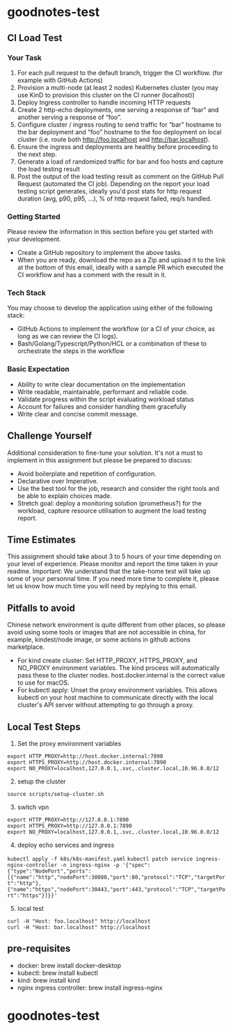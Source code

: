 # goodnotes-test

## CI Load Test

### Your Task

1. For each pull request to the default branch, trigger the CI workflow. (for example with GitHub Actions)
2. Provision a multi-node (at least 2 nodes) Kubernetes cluster (you may use KinD to provision this cluster on the CI runner (localhost))
3. Deploy Ingress controller to handle incoming HTTP requests
4. Create 2 http-echo deployments, one serving a response of “bar” and another serving a response of “foo”.
5. Configure cluster / ingress routing to send traffic for “bar” hostname to the bar deployment and “foo” hostname to the foo deployment on local cluster (i.e. route both http://foo.localhost and http://bar.localhost).
6. Ensure the ingress and deployments are healthy before proceeding to the next step.
7. Generate a load of randomized traffic for bar and foo hosts and capture the load testing result
8. Post the output of the load testing result as comment on the GitHub Pull Request (automated the CI job). Depending on the report your load testing script generates, ideally you'd post stats for http request duration (avg, p90, p95, ...), % of http request failed, req/s handled.

### Getting Started

Please review the information in this section before you get started with your development.

- Create a GitHub repository to implement the above tasks.
- When you are ready, download the repo as a Zip and upload it to the link at the bottom of this email, ideally with a sample PR which executed the CI workflow and has a comment with the result in it.

### Tech Stack

You may choose to develop the application using either of the following stack:

- GitHub Actions to implement the workflow (or a CI of your choice, as long as we can review the CI logs).
- Bash/Golang/Typescript/Python/HCL or a combination of these to orchestrate the steps in the workflow

### Basic Expectation

- Ability to write clear documentation on the implementation
- Write readable, maintainable, performant and reliable code.
- Validate progress within the script evaluating workload status
- Account for failures and consider handling them gracefully
- Write clear and concise commit message.

## Challenge Yourself

Additional consideration to fine-tune your solution. It's not a must to implement in this assignment but please be prepared to discuss:

- Avoid boilerplate and repetition of configuration.
- Declarative over Imperative.
- Use the best tool for the job, research and consider the right tools and be able to explain choices made.
- Stretch goal: deploy a monitoring solution (prometheus?) for the workload, capture resource utilisation to augment the load testing report.

## Time Estimates

This assignment should take about 3 to 5 hours of your time depending on your level of experience. Please monitor and report the time taken in your readme. Important: We understand that the take-home test will take up some of your personnal time. If you need more time to complete it, please let us know how much time you will need by replying to this email.

## Pitfalls to avoid

Chinese network environment is quite different from other places, so please avoid using some tools or images that are not accessible in china, for example, kindest/node image, or some actions in github actions marketplace.

- For kind create cluster: Set HTTP_PROXY, HTTPS_PROXY, and NO_PROXY environment variables. The kind process will automatically pass these to the cluster nodes. host.docker.internal is the correct value to use for macOS.
- For kubectl apply: Unset the proxy environment variables. This allows kubectl on your host machine to communicate directly with the local cluster's API server without attempting to go through a proxy. 

## Local Test Steps

1. Set the proxy environment variables

```shell
export HTTP_PROXY=http://host.docker.internal:7890
export HTTPS_PROXY=http://host.docker.internal:7890
export NO_PROXY=localhost,127.0.0.1,.svc,.cluster.local,10.96.0.0/12
```

2. setup the cluster

`source scripts/setup-cluster.sh`

3. switch vpn

```shell
export HTTP_PROXY=http://127.0.0.1:7890
export HTTPS_PROXY=http://127.0.0.1:7890
export NO_PROXY=localhost,127.0.0.1,.svc,.cluster.local,10.96.0.0/12
```

4. deploy echo services and ingress

`kubectl apply -f k8s/k8s-manifest.yaml`
`kubectl patch service ingress-nginx-controller -n ingress-nginx -p '{"spec":{"type":"NodePort","ports":[{"name":"http","nodePort":30080,"port":80,"protocol":"TCP","targetPort":"http"},{"name":"https","nodePort":30443,"port":443,"protocol":"TCP","targetPort":"https"}]}}'`

5. local test

```shell
curl -H "Host: foo.localhost" http://localhost
curl -H "Host: bar.localhost" http://localhost
```

## pre-requisites

- docker: brew install docker-desktop
- kubectl: brew install kubectl
- kind: brew install kind
- nginx ingress controller: brew install ingress-nginx
# goodnotes-test
